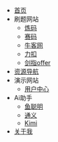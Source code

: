 * [首页](/)
* 刷题网站
    * [炼码](https://www.lintcode.com/)
    * [赛码](https://www.acmcoder.com/#/practice/company)
    * [牛客网](https://www.nowcoder.com/)
    * [力扣](https://leetcode.cn/)
    * [剑指offer](https://www.nowcoder.com/exam/oj/ta?page=1&tpId=13&type=13)
* [资源导航](资源导航/link.md)
* 演示网站
    * [用户中心](http://xiaofei.site:10088/)
* Ai助手
    * [鱼聪明](https://www.yucongming.com/chat/1781191236741668865)
    * [通义](https://tongyi.aliyun.com/qianwen/)
    * [Kimi](https://kimi.moonshot.cn/)
* [关于我](https://731016.github.io/)
<!-- * 注释
    * <a href="http://119.3.104.52:8080/" target="_blank" style="font-weight: 700;">基于vue的快递代取系统【毕业设计】</a>
    * <a href="http://119.3.104.52:8081/" target="_blank" style="font-weight: 400;pointer-events: none;cursor: not-allowed;">天天生鲜交易平台</a>
    * <a href="http://119.3.104.52:8082/" target="_blank" style="font-weight: 400;pointer-events: none;cursor: not-allowed;">Lie flat房屋出租平台</a>
-->